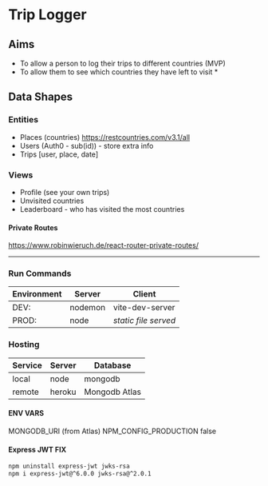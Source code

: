 # Trip Logger

## Aims

- To allow a person to log their trips to different countries (MVP)
- To allow them to see which countries they have left to visit \*


## Data Shapes

### Entities

 - Places (countries) <https://restcountries.com/v3.1/all>
 - Users (Auth0 - sub(id)) - store extra info
 - Trips [user, place, date]

 ### Views

 - Profile (see your own trips)
 - Unvisited countries
 - Leaderboard - who has visited the most countries

 #### Private Routes
 <https://www.robinwieruch.de/react-router-private-routes/>

---

### Run Commands
| Environment |  Server  |  Client |
|---------------|-------------|------|
| DEV: |  nodemon | vite-dev-server |
| PROD: |    node   |   *static file served* |

 ### Hosting
| Service |  Server  |  Database |
|---------------|-------------|------|
| local |  node | mongodb |
| remote |    heroku   |   Mongodb Atlas |

#### ENV VARS
MONGODB_URI (from Atlas)
NPM_CONFIG_PRODUCTION false


#### Express JWT FIX
```bash
npm uninstall express-jwt jwks-rsa
npm i express-jwt@^6.0.0 jwks-rsa@^2.0.1
```